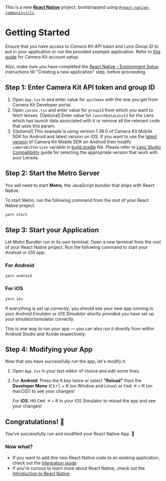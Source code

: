 This is a new [**React Native**](https://reactnative.dev) project, bootstrapped using [`@react-native-community/cli`](https://github.com/react-native-community/cli).

# Getting Started

Ensure that you have access to _Camera Kit API token_ and _Lens Group ID_ to put in your application or run the provided _example_ application. Refer to [this guide](https://docs.snap.com/camera-kit/getting-started/setting-up-accounts) for Camera Kit account setup.

Also, make sure you have completed the [React Native - Environment Setup](https://reactnative.dev/docs/environment-setup) instructions till "Creating a new application" step, before proceeding.

## Step 1: Enter Camera Kit API token and group ID

1. Open `App.tsx` in and enter value for `apiToken` with the one you get from Camera Kit Developer portal.
2. Open `Lenses.tsx` and enter value for `groupId` from which you want to fetch lenses. [Optional] Enter value for `launchDataLensId` for the Lens which has launch data associated with it or remove all the relevant code that uses this param.
3. [_Optional_] This example is using version 1.39.0 of Camera Kit Mobile SDK for Android and latest version on iOS. If you want to use the [latest version](https://docs.snap.com/camera-kit/integrate-sdk/mobile/changelog-mobile#latest-version) of Camera Kit Mobile SDK on Android then modify `cameraKitVersion` variable in [build.gradle](../android/build.gradle) file. Please refer to [Lens Studio Compatibility](https://docs.snap.com/camera-kit/ar-content/lens-studio-compatibility) guide for selecting the appropriate version that work with your Lenses.

## Step 2: Start the Metro Server

You will need to start **Metro**, the JavaScript _bundler_ that ships _with_ React Native.

To start Metro, run the following command from the _root_ of your React Native project:

```bash
yarn start
```

## Step 3: Start your Application

Let Metro Bundler run in its _own_ terminal. Open a _new_ terminal from the _root_ of your React Native project. Run the following command to start your _Android_ or _iOS_ app:

### For Android

```bash
yarn android
```

### For iOS

```bash
yarn ios
```

If everything is set up _correctly_, you should see your new app running in your _Android Emulator_ or _iOS Simulator_ shortly provided you have set up your emulator/simulator correctly.

This is one way to run your app — you can also run it directly from within Android Studio and Xcode respectively.

## Step 4: Modifying your App

Now that you have successfully run the app, let's modify it.

1. Open `App.tsx` in your text editor of choice and edit some lines.
2. For **Android**: Press the <kbd>R</kbd> key twice or select **"Reload"** from the **Developer Menu** (<kbd>Ctrl</kbd> + <kbd>M</kbd> (on Window and Linux) or <kbd>Cmd ⌘</kbd> + <kbd>M</kbd> (on macOS)) to see your changes!

   For **iOS**: Hit <kbd>Cmd ⌘</kbd> + <kbd>R</kbd> in your iOS Simulator to reload the app and see your changes!

## Congratulations! :tada:

You've successfully run and modified your React Native App. :partying_face:

### Now what?

- If you want to add this new React Native code to an existing application, check out the [Integration guide](https://reactnative.dev/docs/integration-with-existing-apps).
- If you're curious to learn more about React Native, check out the [Introduction to React Native](https://reactnative.dev/docs/getting-started).
